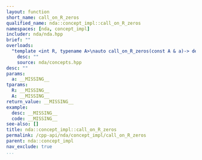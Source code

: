 ```yaml
---
layout: function
short_name: call_on_R_zeros
qualified_name: nda::concept_impl::call_on_R_zeros
namespaces: [nda, concept_impl]
includer: nda/nda.hpp
brief: ""
overloads:
  "template <int R, typename A>\nauto call_on_R_zeros(const A & a)-> decltype(call_on_R_zeros_impl(std::make_index_sequence<R>({}), a))":
    desc: ""
    source: nda/concepts.hpp
desc: ""
params:
  a: __MISSING__
tparams:
  R: __MISSING__
  A: __MISSING__
return_value: __MISSING__
example:
  desc: __MISSING__
  code: __MISSING__
see-also: []
title: nda::concept_impl::call_on_R_zeros
permalink: /cpp-api/nda/concept_impl/call_on_R_zeros
parent: nda::concept_impl
nav_exclude: true
...
```


